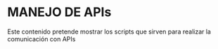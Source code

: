 # MANEJO DE APIs
Este contenido pretende mostrar los scripts que sirven para realizar la comunicación con APIs
